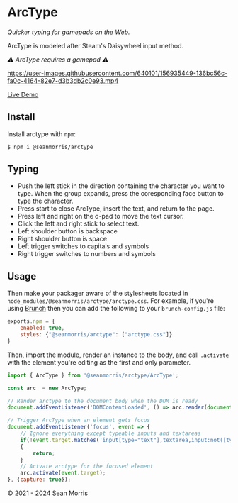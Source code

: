 # ArcType

*Quicker typing for gamepads on the Web.*

ArcType is modeled after Steam's Daisywheel input method.

*⚠️ ArcType requires a gamepad ⚠️*

https://user-images.githubusercontent.com/640101/156935449-136bc56c-fa0c-4164-82e7-d3b3db2c0e93.mp4

[Live Demo](https://arctype.seanmorr.is/)

## Install

Install arctype with `npm`:

```bash
$ npm i @seanmorris/arctype
````

## Typing

* Push the left stick in the direction containing the character you want to type. When the group expands, press the coresponding face button to type the character.
* Press start to close ArcType, insert the text, and return to the page.
* Press left and right on the d-pad to move the text cursor.
* Click the left and right stick to select text.
* Left shoulder button is backspace
* Right shoulder button is space
* Left trigger switches to capitals and symbols
* Right trigger switches to numbers and symbols

## Usage

Then make your packager aware of the stylesheets located in `node_modules/@seanmorris/arctype/arctype.css`. For example, if you're using [Brunch](https://brunch.io/) then you can add the following to your `brunch-config.js` file:

```js
exports.npm = {
	enabled: true,
	styles: {"@seanmorris/arctype": ["arctype.css"]}
}
```

Then, import the module, render an instance to the body, and call `.activate` with the element you're editing as the first and only parameter.

```javascript
import { ArcType } from '@seanmorris/arctype/ArcType';

const arc  = new ArcType;

// Render arctype to the document body when the DOM is ready
document.addEventListener('DOMContentLoaded', () => arc.render(document.body));

// Trigger ArcType when an element gets focus
document.addEventListener('focus', event => {
	// Ignore everything except typeable inputs and textareas
	if(!event.target.matches('input[type="text"],textarea,input:not([type])'))
	{
		return;
	}
	// Actvate arctype for the focused element
	arc.activate(event.target);
}, {capture: true});
```

&copy; 2021 - 2024 Sean Morris
